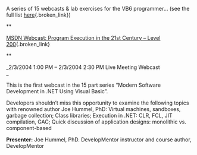 A series of 15 webcasts & lab exercises for the VB6 programmer&#8230; (see the full list [here](http://www.lfc.edu/~hummel/webcasts.htm){.broken_link})

**
				  
[MSDN Webcast: Program Execution in the 21st Century &#8211; Level 200](http://msevents.microsoft.com/CUI/EventDetail.aspx?EventID=1032243061&Culture=en-US){.broken_link}
		  
** 
		  

		  
_2/3/2004 1:00 PM &#8211; 2/3/2004 2:30 PM Live Meeting Webcast  
_ 
		  
  
This is the first webcast in the 15 part series “Modern Software Development in .NET Using Visual Basic”.

Developers shouldn’t miss this opportunity to examine the following topics with renowned author Joe Hummel, PhD: Virtual machines, sandboxes, garbage collection; Class libraries; Execution in .NET: CLR, FCL, JIT compilation, GAC; Quick discussion of application designs: monolithic vs. component-based 

**Presenter:** Joe Hummel, PhD. DevelopMentor instructor and course author, DevelopMentor